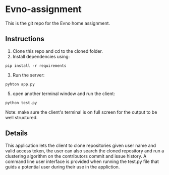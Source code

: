 # Evno-assignment
This is the git repo for the Evno home assignment.
## Instructions
1. Clone this repo and cd to the cloned folder.
2. Install dependencies using:
```
pip install -r requirements
```
3. Run the server:
```
pyhton app.py
```
5. open another terminal window and run the client:
```
python test.py
```
Note: make sure the client's terminal is on full screen for the output to be well structured.

## Details
This application lets the client to clone repositories given user name and valid access token, the user can also search the cloned repository and run
a clustering algorithm on the contributors commit and issue history.
A command line user interface is provided when running the test.py file that guids a potential user during their use in the appliction.
